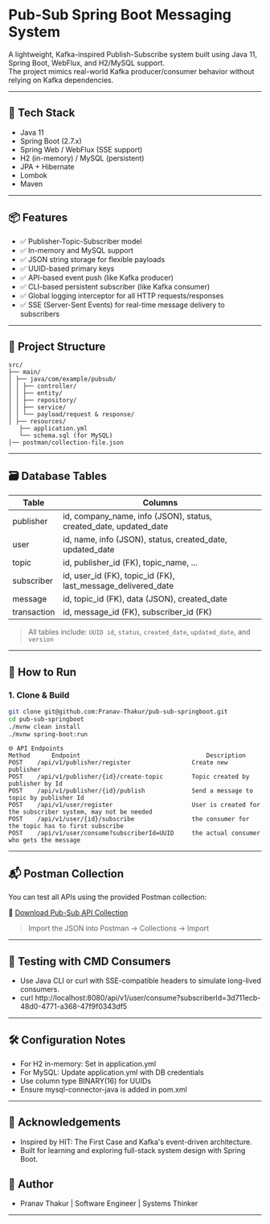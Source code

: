 # Pub-Sub Spring Boot Messaging System

A lightweight, Kafka-inspired Publish-Subscribe system built using Java 11, Spring Boot, WebFlux, and H2/MySQL support.  
The project mimics real-world Kafka producer/consumer behavior without relying on Kafka dependencies.

---

## 🔧 Tech Stack

- Java 11
- Spring Boot (2.7.x)
- Spring Web / WebFlux (SSE support)
- H2 (in-memory) / MySQL (persistent)
- JPA + Hibernate
- Lombok
- Maven

---

## 📦 Features

- ✅ Publisher-Topic-Subscriber model
- ✅ In-memory and MySQL support
- ✅ JSON string storage for flexible payloads
- ✅ UUID-based primary keys
- ✅ API-based event push (like Kafka producer)
- ✅ CLI-based persistent subscriber (like Kafka consumer)
- ✅ Global logging interceptor for all HTTP requests/responses
- ✅ SSE (Server-Sent Events) for real-time message delivery to subscribers

---

## 📁 Project Structure
```
src/
├── main/
│ ├── java/com/example/pubsub/
│ │ ├── controller/
│ │ ├── entity/
│ │ ├── repository/
│ │ ├── service/
│ │ └── payload/request & response/
│ ├── resources/
   ├── application.yml
   └── schema.sql (for MySQL)
│── postman/collection-file.json

```

---

## 🗃️ Database Tables

| Table       | Columns                                                                 |
|-------------|-------------------------------------------------------------------------|
| publisher   | id, company_name, info (JSON), status, created_date, updated_date       |
| user        | id, name, info (JSON), status, created_date, updated_date               |
| topic       | id, publisher_id (FK), topic_name, ...                                  |
| subscriber  | id, user_id (FK), topic_id (FK), last_message_delivered_date            |
| message     | id, topic_id (FK), data (JSON), created_date                             |
| transaction | id, message_id (FK), subscriber_id (FK)                                 |

> All tables include: `UUID id`, `status`, `created_date`, `updated_date`, and `version`

---

## 🚀 How to Run

### 1. Clone & Build

```bash
git clone git@github.com:Pranav-Thakur/pub-sub-springboot.git
cd pub-sub-springboot
./mvnw clean install
./mvnw spring-boot:run
```
```
🌐 API Endpoints
Method	    Endpoint	                               Description
POST	/api/v1/publisher/register	               Create new publisher
POST	/api/v1/publisher/{id}/create-topic	       Topic created by publisher by Id
POST	/api/v1/publisher/{id}/publish	           Send a message to topic by publisher Id
POST	/api/v1/user/register	                   User is created for the subscriber system, may not be needed
POST    /api/v1/user/{id}/subscribe                the consumer for the topic has to first subscribe
POST    /api/v1/user/consume?subscriberId=UUID     the actual consumer who gets the message
```
---
## 📬 Postman Collection

You can test all APIs using the provided Postman collection:

🔗 [Download Pub-Sub API Collection](postman/pub-sub-api.postman_collection.json)

> Import the JSON into Postman → Collections → Import

---

## 🧪 Testing with CMD Consumers
- Use Java CLI or curl with SSE-compatible headers to simulate long-lived consumers.
- curl http://localhost:8080/api/v1/user/consume?subscriberId=3d711ecb-48d0-4771-a368-47f9f0343df5

---

## 🛠 Configuration Notes
- For H2 in-memory: Set in application.yml
- For MySQL: Update application.yml with DB credentials
- Use column type BINARY(16) for UUIDs
- Ensure mysql-connector-java is added in pom.xml

---

## 🙏 Acknowledgements
- Inspired by HIT: The First Case and Kafka's event-driven architecture.
- Built for learning and exploring full-stack system design with Spring Boot.

## 📌 Author
- Pranav Thakur | Software Engineer | Systems Thinker
---
